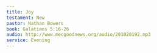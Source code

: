 ```yaml
---
title: Joy
testament: New
pastor: Nathan Bowers
book: Galatians 5:16-26
audio: http://www.mecgoodnews.org/audio/201020192.mp3
service: Evening
---
```

